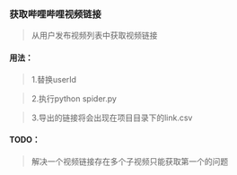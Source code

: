 ### 获取哔哩哔哩视频链接

> 从用户发布视频列表中获取视频链接

#### 用法：

> 1.替换userId

> 2.执行python spider.py

> 3.导出的链接将会出现在项目目录下的link.csv

#### TODO：

> 解决一个视频链接存在多个子视频只能获取第一个的问题

